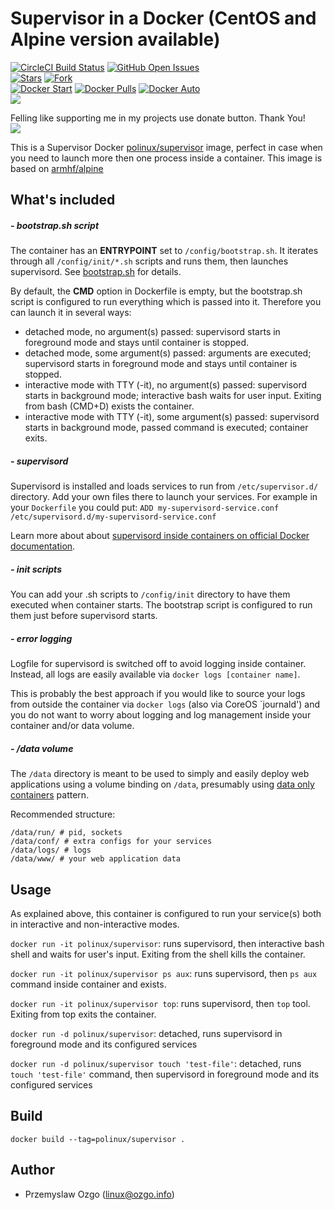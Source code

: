 # Supervisor in a Docker (CentOS and Alpine version available)
[![CircleCI Build Status](https://img.shields.io/circleci/project/pozgo/docker-supervisor/master.svg)](https://circleci.com/gh/pozgo/docker-supervisor)
[![GitHub Open Issues](https://img.shields.io/github/issues/pozgo/docker-supervisor.svg)](https://github.com/pozgo/docker-supervisor/issues)  
[![Stars](https://img.shields.io/github/stars/pozgo/docker-supervisor.svg?style=social&label=Stars)]()
[![Fork](https://img.shields.io/github/forks/pozgo/docker-supervisor.svg?style=social&label=Fork)]()  
[![Docker Start](https://img.shields.io/docker/stars/polinux/supervisor.svg)](https://hub.docker.com/r/polinux/supervisor)
[![Docker Pulls](https://img.shields.io/docker/pulls/polinux/supervisor.svg)](https://hub.docker.com/r/polinux/supervisor)
[![Docker Auto](https://img.shields.io/docker/automated/polinux/supervisor.svg)](https://hub.docker.com/r/polinux/supervisor)  
[![](https://img.shields.io/github/release/pozgo/docker-supervisor.svg)](http://microbadger.com/images/polinux/supervisor)

Felling like supporting me in my projects use donate button. Thank You!  
[![](https://img.shields.io/badge/donate-PayPal-blue.svg)](https://www.paypal.me/POzgo)

This is a Supervisor Docker [polinux/supervisor](https://registry.hub.docker.com/u/polinux/supervisor/) image, perfect in case when you need to launch more then one process inside a container. This image is based on [armhf/alpine](https://registry.hub.docker.com/_/armhf/alpine)

## What's included

##### - bootstrap.sh script

The container has an **ENTRYPOINT** set to `/config/bootstrap.sh`. It iterates through all `/config/init/*.sh` scripts and runs them, then launches supervisord. See [bootstrap.sh](container-files/config/bootstrap.sh) for details.

By default, the **CMD** option in Dockerfile is empty, but the bootstrap.sh script is configured to run everything which is passed into it. Therefore you can launch it in several ways:
* detached mode, no argument(s) passed: supervisord starts in foreground mode and stays until container is stopped.
* detached mode, some argument(s) passed: arguments are executed; supervisord starts in foreground mode and stays until container is stopped.
* interactive mode with TTY (-it), no argument(s) passed: supervisord starts in background mode; interactive bash waits for user input. Exiting from bash (CMD+D) exists the container.
* interactive mode with TTY (-it), some argument(s) passed: supervisord starts in background mode, passed command is executed; container exits.

##### - supervisord

Supervisord is installed and loads services to run from `/etc/supervisor.d/` directory. Add your own files there to launch your services. For example in your `Dockerfile` you could put:
```ADD my-supervisord-service.conf /etc/supervisord.d/my-supervisord-service.conf```

Learn more about about [supervisord inside containers on official Docker documentation](https://docs.docker.com/articles/using_supervisord/).

##### - init scripts

You can add your .sh scripts to `/config/init` directory to have them executed when container starts. The bootstrap script is configured to run them just before supervisord starts.

##### - error logging

Logfile for supervisord is switched off to avoid logging inside container. Instead, all logs are easily available via `docker logs [container name]`.

This is probably the best approach if you would like to source your logs from outside the container via `docker logs` (also via CoreOS `journald') and you do not want to worry about logging and log management inside your container and/or data volume.

##### - /data volume

The `/data` directory is meant to be used to simply and easily deploy web applications using a volume binding on `/data`, presumably using [data only containers](https://docs.docker.com/userguide/dockervolumes/) pattern.

Recommended structure:
```
/data/run/ # pid, sockets
/data/conf/ # extra configs for your services
/data/logs/ # logs
/data/www/ # your web application data
```


## Usage

As explained above, this container is configured to run your service(s) both in interactive and non-interactive modes.

`docker run -it polinux/supervisor`: runs supervisord, then interactive bash shell and waits for user's input. Exiting from the shell kills the container.

`docker run -it polinux/supervisor ps aux`:  runs supervisord, then `ps aux` command inside container and exists.

`docker run -it polinux/supervisor top`:  runs supervisord, then `top` tool. Exiting from top exits the container.

`docker run -d polinux/supervisor`: detached, runs supervisord in foreground mode and its configured services

`docker run -d polinux/supervisor touch 'test-file'`: detached, runs `touch 'test-file'` command, then supervisord in foreground mode and its configured services


## Build

`docker build --tag=polinux/supervisor .`

## Author

* Przemyslaw Ozgo (<linux@ozgo.info>)
